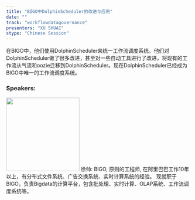 ```yaml
---
title: "BIGO中DolphinScheduler的改进与应用"
date: "" 
track: "workflowdatagovernance"
presenters: "XU SHUAI"
stype: "Chinese Session"
---
```

在BIGO中，他们使用DolphinScheduler来统一工作流调度系统。他们对DolphinScheduler做了很多改进，甚至对一些自动工具进行了改进，将现有的工作流从气流和oozie迁移到DolphinScheduler。现在DolphinScheduler已经成为BIGO中唯一的工作流调度系统。
 ### Speakers: 
 <img src="images/speaker/1062.png" width="200" />
 徐帅: BIGO, 原则的工程师, 在阿里巴巴工作10年以上，有分布式文件系统、广告交换系统、实时计算系统的经验。
现就职于BIGO，负责Bigdata的计算平台，包含批处理、实时计算、OLAP系统、工作流调度系统等。
 